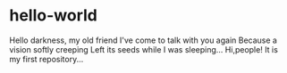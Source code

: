 # hello-world
Hello darkness, my old friend I've come to talk with you again Because a vision softly creeping Left its seeds while I was sleeping…
Hi,people!
It is my first repository...
